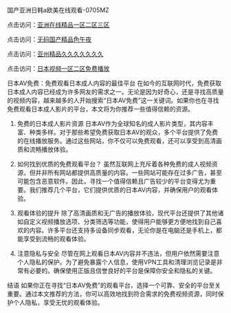 
国产亚洲日韩a欧美在线观看-0705MZ

点击访问：<a href="https://heiliaoe8ajia.pages.dev">亚洲在线精品一区二区三区</a>

点击访问：<a href="https://heiliaoxqkkct.pages.dev">无码国产精品色午夜</a>

点击访问：<a href="https://heiliaoxwd5i8.pages.dev">亚州精品久久久久久久久</a>

点击访问：<a href="https://heiliaowt0d7p.pages.dev">日本视频一区二区免费播放</a>



日本AV免费：免费观看日本成人内容的最佳平台
在如今的互联网时代，免费获取日本成人内容已经成为许多网友的需求之一。无论是因为好奇心，还是寻找高质量的视频内容，越来越多的人开始搜索“日本AV免费”这一关键词。如果你也在寻找免费观看日本成人影片的平台，本文将为你推荐一些值得信赖的资源。

1. 免费的日本成人影片资源
日本AV作为全球知名的成人影片类型，其内容丰富、种类多样。对于那些希望免费获取日本AV的观众，多个平台提供了免费的在线播放服务。通过这些网站，你不仅可以免费观看，还可以享受到高清画质和流畅播放体验。

2. 如何找到优质的免费观看平台？
虽然互联网上充斥着各种免费的成人视频资源，但并非所有网站都提供高质量的内容。一些网站可能存在过多广告，甚至可能包含恶意软件。因此，寻找一个值得信赖且广告较少的平台变得尤为重要。我们推荐几个平台，它们提供优质的日本AV内容，并确保用户的观看体验。

3. 观看体验的提升
除了高清画质和无广告的播放体验，现代平台还提供了其他诸如自定义视频播放选项、分类筛选等功能，使得用户能够更方便地找到自己喜欢的内容。许多平台还支持多设备同步观看，无论你是在电脑还是手机上，都能享受到流畅的观看体验。

4. 注意隐私与安全
尽管在网上观看日本AV内容并不违法，但用户依然需要注意个人隐私的保护。为了避免暴露个人信息，使用VPN工具和清理浏览记录是非常有必要的。确保使用正版且信誉良好的平台是保障你安全和隐私的关键。

结语
如果你正在寻找“日本AV免费”的观看平台，选择一个可靠、安全的平台至关重要。通过本文推荐的方法，你可以高效地找到符合需求的免费视频资源，同时保护个人隐私，享受无忧的观看体验。









<span style="display:none;">[Canonical link](  ）</span>
